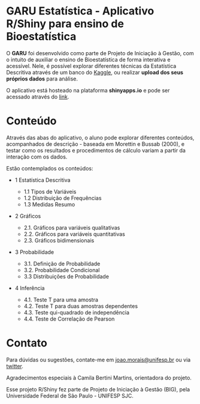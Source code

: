 # GARU Estatística - Aplicativo R/Shiny para ensino de Bioestatística

O **GARU** foi desenvolvido como parte de Projeto de Iniciação à Gestão, com o intuito de auxiliar o ensino de Bioestatística de forma interativa e acessível.  Nele, é possível explorar diferentes técnicas da Estatística Descritiva através de um banco do [Kaggle](https://www.kaggle.com/datasets/borapajo/food-choices), ou realizar **upload dos seus próprios dados** para análise. 

O aplicativo está hosteado na plataforma **shinyapps.io** e pode ser acessado através do [link](https://joaoamorais.shinyapps.io/garu-estatistica/).

# Conteúdo

Através das abas do aplicativo, o aluno pode explorar diferentes conteúdos, acompanhados de descrição - baseada em Morettin e Bussab (2000), e testar como os resultados e procedimentos de cálculo variam a partir da interação com os dados.

Estão contemplados os conteúdos:

- 1 Estatística Descritiva
   - 1.1 Tipos de Variáveis
   - 1.2 Distribuição de Frequências
   - 1.3 Medidas Resumo

- 2 Gráficos
  - 2.1. Gráficos para variáveis qualitativas
  - 2.2. Gráficos para variáveis quantitativas
  - 2.3. Gráficos bidimensionais

- 3 Probabilidade
  - 3.1. Definição de Probabilidade
  - 3.2. Probabilidade Condicional
  - 3.3 Distribuições de Probabilidade

- 4 Inferência
  - 4.1. Teste T para uma amostra
  - 4.2. Teste T para duas amostras dependentes
  - 4.3. Teste qui-quadrado de independência
  - 4.4. Teste de Correlação de Pearson

# Contato

Para dúvidas ou sugestões, contate-me em joao.morais@unifesp.br ou via [twitter](https://twitter.com/joaoamorais).

Agradecimentos especiais à Camila Bertini Martins, orientadora do projeto.

Esse projeto R/Shiny fez parte de Projeto de Iniciação à Gestão (BIG), pela Universidade Federal de São Paulo - UNIFESP SJC.
